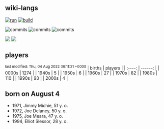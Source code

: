 ## wiki-langs
[![run](https://github.com/dreamerminsk/wiki-langs/actions/workflows/run.yml/badge.svg)](https://github.com/dreamerminsk/wiki-langs/actions/workflows/run.yml)
[![build](https://github.com/dreamerminsk/wiki-langs/actions/workflows/build.yml/badge.svg)](https://github.com/dreamerminsk/wiki-langs/actions/workflows/build.yml)

![commits](https://img.shields.io/github/commit-activity/y/dreamerminsk/wiki-langs)
![commits](https://img.shields.io/github/commit-activity/m/dreamerminsk/wiki-langs)
![commits](https://img.shields.io/github/commit-activity/w/dreamerminsk/wiki-langs)

![](https://img.shields.io/github/languages/code-size/dreamerminsk/wiki-langs)
![](https://img.shields.io/github/repo-size/dreamerminsk/wiki-langs)

## players
<sup>last modified: Thu, 04 Aug 2022 06:11:21 +0000</sup>
| births | players |
| :----: | ------: |
| 0000s | 1274 |
| 1940s | 5 |
| 1950s | 6 |
| 1960s | 27 |
| 1970s | 82 |
| 1980s | 110 |
| 1990s | 93 |
| 2000s | 4 |

##  born on August  4
- 1971, Jimmy Michie, 51 y. o.
- 1972, Joe Delaney, 50 y. o.
- 1975, Joe Meara, 47 y. o.
- 1994, Elliot Slessor, 28 y. o.


